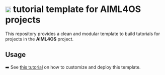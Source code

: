 # <img height="18" width="18" src="https://cdn.simpleicons.org/python/00ccff99" /> tutorial template for AIML4OS projects

This repository provides a clean and modular template to build tutorials for projects in the **AIML4OS** project.

## Usage

➡️ See [this tutorial](https://inseefrlab.github.io/formation-starting-pack/) on how to customize and deploy this template.

